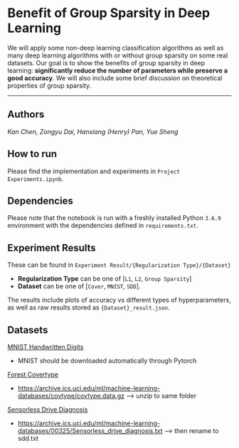 # Benefit of Group Sparsity in Deep Learning

We will apply some non-deep learning classification algorithms as well as many deep learning algorithms with or without group sparsity on some real datasets. Our goal is to show the benefits of group sparsity in deep learning: **significantly reduce the number of parameters while preserve a good accuracy**. We will also include some brief discussion on theoretical properties of group sparsity.

---

## Authors
*Kan Chen, Zongyu Dai, Hanxiang (Henry) Pan, Yue Sheng*


## How to run

Please find the implementation and experiments in `Project Experiments.ipynb`.


## Dependencies

Please note that the notebook is run with a freshly installed Python `3.6.9` environment with the dependencies defined in `requirements.txt`.

## Experiment Results

These can be found in `Experiment Result/{Regularization Type}/{Dataset}`
- **Regularization Type** can be one of [`L1`, `L2`, `Group Sparsity`]
- **Dataset** can be one of [`Cover`, `MNIST`, `SDD`].

The results include plots of accuracy vs different types of hyperparameters, as well as raw results stored as `{Dataset}_result.json`.

## Datasets

[MNIST Handwritten Digits](http://yann.lecun.com/exdb/mnist/)
- MNIST should be downloaded automatically through Pytorch
  
[Forest Covertype](https://archive.ics.uci.edu/ml/datasets/covertype)
- https://archive.ics.uci.edu/ml/machine-learning-databases/covtype/covtype.data.gz --> unzip to same folder

[Sensorless Drive Diagnosis](https://archive.ics.uci.edu/ml/datasets/Dataset+for+Sensorless+Drive+Diagnosis)
- https://archive.ics.uci.edu/ml/machine-learning-databases/00325/Sensorless_drive_diagnosis.txt --> then rename to sdd.txt